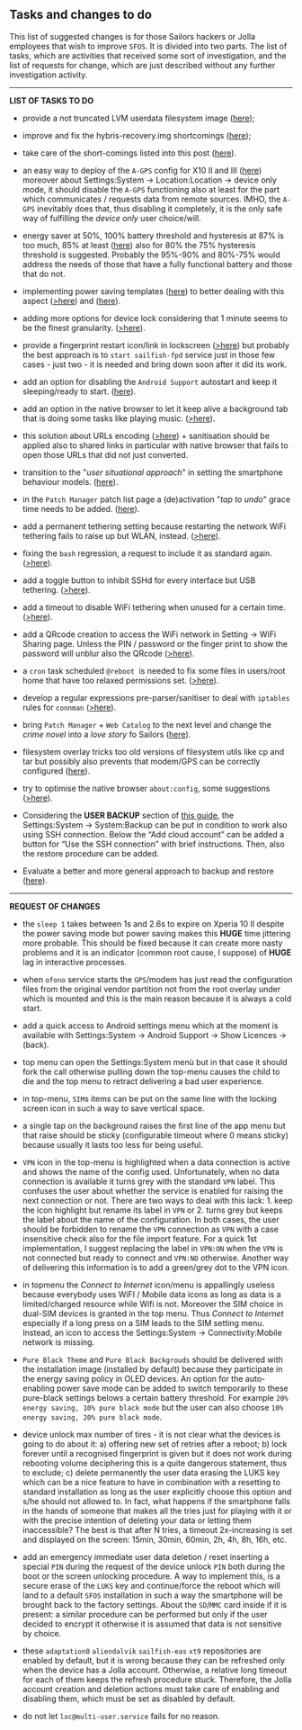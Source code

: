 ## Tasks and changes to do

This list of suggested changes is for those Sailors hackers or Jolla employees that wish to improve `SFOS`. It is divided into two parts. The list of tasks, which are activities that received some sort of investigation, and the list of requests for change, which are just described without any further investigation activity.

---

**LIST OF TASKS TO DO**

* provide a not truncated LVM userdata filesystem image ([here](todo/truncated-LVM-volume-issue.md));

* improve and fix the hybris-recovery.img shortcomings ([here](todo/recovery-image-refactoring.md));

* take care of the short-comings listed into this post ([here](todo/first-impact-with-sailfish-os.md)). 
 
* an easy way to deploy of the `A-GPS` config for X10 II and III ([here](forum/quick-start-guide.md)) moreover about Settings:System -> Location:Location -> device only mode, it should disable the `A-GPS` functioning also at least for the part which communicates / requests data from remote sources. IMHO, the `A-GPS` inevitably does that, thus disabling it completely, it is the only safe way of fulfilling the *device only* user choice/will.

* energy saver at 50%, 100% battery threshold and hysteresis at 87% is too much, 85% at least ([here](knowhow/battery-recharge-and-power-saving.md)) also for 80% the 75% hysteresis threshold is suggested. Probably the 95%-90% and 80%-75% would address the needs of those that have a fully functional battery and those that do not.

* implementing power saving templates ([here](todo/energy-saving-for-xperia-10-ii-and-iii.md#power-saving-templates)) to better dealing with this aspect ([>here](https://forum.sailfishos.org/t/the-bluetooth-crazy-cpu-usage-creates-battery-drain/16070/1)) and ([here](todo/energy-saving-for-xperia-10-ii-and-iii.md)).

* adding more options for device lock considering that 1 minute seems to be the finest granularity. ([>here](todo/device-lock-more-options.md)).

* provide a fingerprint restart icon/link in lockscreen ([>here](todo/fingerprint-reader-restart-in-lockscreen.md)) but probably the best approach is to `start sailfish-fpd` service just in those few cases - just two - it is needed and bring down soon after it did its work.

* add an option for disabling the `Android Support` autostart and keep it sleeping/ready to start. ([here](todo/energy-saving-for-xperia-10-ii-and-iii.md)).

* add an option in the native browser to let it keep alive a background tab that is doing some tasks like playing music. ([>here](https://forum.sailfishos.org/t/an-option-to-keep-alive-a-background-tab-in-native-browser/15884/1)).

* this solution about URLs encoding ([>here](https://forum.sailfishos.org/t/4-4-0-72-browser-url-copy-does-not-encode-uri-string/13152/11)) + sanitisation should be applied also to shared links in particular with native browser that fails to open those URLs that did not just converted.

* transition to the "*user situational approach*" in setting the smartphone behaviour models. ([here](todo/energy-saving-for-xperia-10-ii-and-iii.md)).

* in the `Patch Manager` patch list page a (de)activation "*tap to undo*" grace time needs to be added. ([here](knowhow/system-patch-manager-p1.md#ui-improvment)).

* add a permanent tethering setting because restarting the network WiFi tethering fails to raise up but WLAN, instead. ([>here](https://forum.sailfishos.org/t/restarting-the-network-wifi-tethering-fails-to-raise-up-but-wlan-instead/15946/1)).

* fixing the `bash` regression, a request to include it as standard again. ([>here](https://forum.sailfishos.org/t/4-0-1-45-bash-regression-request-to-include-it-as-standard-again/4659/18)).

* add a toggle button to inhibit SSHd for every interface but USB tethering. ([>here](https://forum.sailfishos.org/t/a-toggle-button-to-inhibits-sshd-for-every-interface-but-usb-tethering/15996/1)).

* add a timeout to disable WiFi tethering when unused for a certain time. ([>here](https://forum.sailfishos.org/t/a-toggle-button-to-inhibits-sshd-for-every-interface-but-usb-tethering/15996/1)).

* add a QRcode creation to access the WiFi network in Setting -> WiFi Sharing page. Unless the PIN / password or the finger print to show the password will unblur also the QRcode ([>here](https://forum.sailfishos.org/t/wifi-sharing-in-settings-does-not-display-a-qrcode/16079/1)).

* a `cron` task scheduled `@reboot`  is needed to fix some files in users/root home that have too relaxed permissions set. ([>here](https://forum.sailfishos.org/t/some-files-in-users-root-home-have-too-relaxed-permissions-set/16004/1)).

* develop a regular expressions pre-parser/sanitiser to deal with `iptables` rules for `connman` ([>here](https://forum.sailfishos.org/t/the-00-devmode-firewall-conf-does-not-apply/15990/4)).

* bring `Patch Manager` + `Web Catalog` to the next level and change the *crime novel* into a *love story* fo Sailors ([here](knowhow/system-patch-manager-p1.md)).

* filesystem overlay tricks too old versions of filesystem utils like cp and tar but possibly also prevents that modem/GPS can be correctly configured ([here](tasks-and-changes-todo.md)).

* try to optimise the native browser `about:config`, some suggestions ([>here](https://forum.sailfishos.org/t/my-wishes-of-the-next-release-just-fixup-e-g-the-oom-killer-situations/15541/17)).

* Considering the **USER BACKUP** section of [this guide](quick-start-guide.md), the Settings:System → System:Backup can be put in condition to work also using SSH connection. Below the “Add cloud account” can be added a button for “Use the SSH connection” with brief instructions. Then, also the restore procedure can be added.

* Evaluate a better and more general approach to backup and restore ([here](todo/users-backup-analysis.md)).

---

**REQUEST OF CHANGES**

* the `sleep 1` takes between 1s and 2.6s to expire on Xperia 10 II despite the power saving mode but power saving makes this **HUGE** time jittering more probable. This should be fixed because it can create more nasty problems and it is an indicator (common root cause, I suppose) of **HUGE** lag in interactive processes.

* when `ofono` service starts the `GPS`/modem has just read the configuration files from the original vendor partition not from the root overlay under which is mounted and this is the main reason because it is always a cold start.

* add a quick access to Android settings menu which at the moment is available with Settings:System -> Android Support -> Show Licences -> (back).

* top menu can open the Settings:System menù but in that case it should fork the call otherwise pulling down the top-menu causes the child to die and the top menu to retract delivering a bad user experience.

* in top-menu, `SIM`s items can be put on the same line with the locking screen icon in such a way to save vertical space.

* a single tap on the background raises the first line of the app menu but that raise should be sticky (configurable timeout where 0 means sticky) because usually it lasts too less for being useful.

* `VPN` icon in the top-menu is highlighted when a data connection is active and shows the name of the config used. Unfortunately, when no data connection is available it turns grey with the standard `VPN` label. This confuses the user about whether the service is enabled for raising the next connection or not. There are two ways to deal with this lack: 1. keep the icon highlight but rename its label in `VPN` or 2. turns grey but keeps the label about the name of the configuration. In both cases, the user should be forbidden to rename the `VPN` connection as `VPN` with a case insensitive check also for the file import feature. For a quick 1st implementation, I suggest replacing the label in `VPN:ON` when the `VPN` is not connected but ready to connect and `VPN:NO` otherwise. Another way of delivering this information is to add a green/grey dot to the VPN icon.

* in topmenu the *Connect to Internet* icon/menu is appallingly useless because everybody uses WiFI / Mobile data icons as long as data is a limited/charged resource while Wifi is not. Moreover the SIM choice in dual-SIM devices is granted in the top menu. Thus *Connect to Internet* especially if a long press on a SIM leads to the SIM setting menu. Instead, an icon to access the Settings:System -> Connectivity:Mobile network is missing.

* `Pure Black Theme` and `Pure Black Backgrouds` should be delivered with the installation image (installed by default) because they participate in the energy saving policy in OLED devices. An option for the auto-enabling power save mode can be added to switch temporarily to these pure-black settings belows a certain battery threshold. For example `20% energy saving, 10% pure black mode` but the user can also choose `10% energy saving, 20% pure black mode`.

* device unlock max number of tires - it is not clear what the devices is going to do about it: a) offering new set of retries after a reboot; b) lock forever until a recognised fingerprint is given but it does not work during rebooting volume deciphering this is a quite dangerous statement, thus to exclude; c) delete permanently the user data erasing the LUKS key which can be a nice feature to have in combination with a resetting to standard installation as long as the user explicitly choose this option and s/he should not allowed to. In fact, what happens if the smartphone falls in the hands of someone that makes all the tries just for playing with it or with the precise intention of deleting your data or letting them inaccessible? The best is that after N tries, a timeout 2x-increasing is set and displayed on the screen: 15min, 30min, 60min, 2h, 4h, 8h, 16h, etc.

* add an emergency immediate user data deletion / reset inserting a special `PIN` during the request of the device unlock `PIN` both during the boot or the screen unlocking procedure. A way to implement this, is a secure erase of the `LUKS` key and continue/force the reboot which will land to a default `SFOS` installation in such a way the smartphone will be brought back to the factory settings. About the `SD`/`MMC` card inside if it is present: a similar procedure can be performed but only if the user decided to encrypt it otherwise it is assumed that data is not sensitive by choice.

* these `adaptation0` `aliendalvik` `sailfish-eas` `xt9` repositories are enabled by default, but it is wrong because they can be refreshed only when the device has a Jolla account. Otherwise, a relative long timeout for each of them keeps the refresh procedure stuck. Therefore, the Jolla account creation and deletion actions must take care of enabling and disabling them, which must be set as disabled by default.

* do not let `lxc@multi-user.service` fails for no reason.

